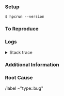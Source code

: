 <!--
  This template is for crashes of the HPCToolkit tools.

  Before you file, please make sure the title is short but specific, and
  starts with the name of the tool and the word "crash."
    Good: `hpcrun: Crash on OpenMP offloading to Intel GPU`
    Bad: `Intel OpenMP crash`

  Fill in the sections below, and remove anything that isn't relevant to your
  particular issue.
-->

<!--
  Summarize the crash here. What did you try to do that caused the crash?
-->

### Setup
<!--
  Provide detailed instructions on how to set up the environment to reproduce
  the problem. Attach or link any source files needed to demonstrate the issue.
  If the OS or versions of any dependencies are important, list them here.

  Example:
  - Source file: [my-source.cpp](/uploads/...)
  - OS: Red Hat 8.9
  - Glibc version 2.35
  - GTPin version 3.2.1
-->

<!-- Specify the version of HPCToolkit tested in the below code block. -->
```console
$ hpcrun --version
```

### To Reproduce
<!--
  Provide detailed steps to reproduce the crash as a numbered list. List any
  commands to run in `console` code blocks. Only include command output that is
  relvant to the reproduction of the issue.

  Example:
  1. Compile and measure the test application with Intel GPU metrics enabled.
     ```console
     $ dpcpp -o my-app my-source.cpp
     $ hpcrun -e gpu=level0,inst=count ./my-app
     ```
-->

### Logs
<!--
  Provide the error message of the crash and any relevant log output in a code
  block. How frequently does this happen?
-->

<!--
  If the tool dumped core, copy the stack trace as generated by `gdb` into the
  code block below. If the tool dumped core but the stack trace cannot be
  obtained (e.g. sysadmin disabled core dumps), delete the <details></details>
  block and uncomment the line below:
-->
<!-- - I am unable to provide a stack trace for this crash. -->
<details>
<summary>Stack trace</summary>

```
```

</details>

### Additional Information
<!--
  If you have further information, such as additional logs or output files,
  please attach or link to them here.
-->

### Root Cause
<!--
  If you have investigated the issue and have some insight into the root cause,
  please describe any insights here.
-->

<!-- Uncomment exactly one of the following lines, depending on which tool crashed. -->
<!-- /label ~"component::hpcrun" -->
<!-- /label ~"component::hpcstruct" -->
<!-- /label ~"component::hpcprof" -->

<!-- Do not remove the following line. -->
/label ~"type::bug"
